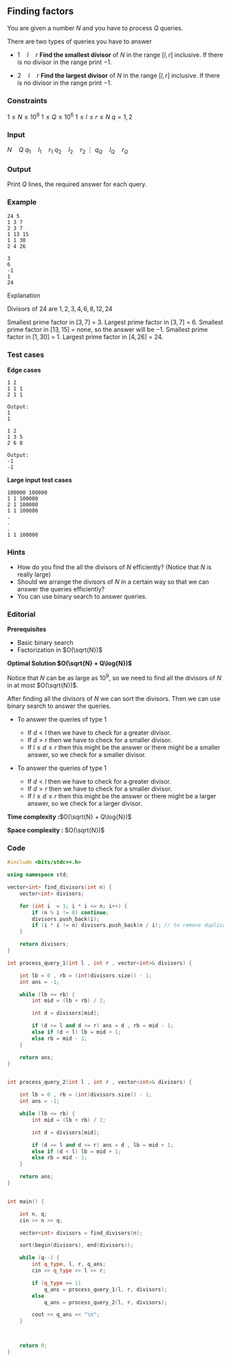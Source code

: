 ## Finding factors

You are given a number $N$ and you have to process $Q$ queries.

There are two types of queries you have to answer

- $1 \quad l \quad r$
  **Find the smallest divisor** of $N$ in the range $[l,r]$ inclusive. If there is no divisor in the range print $-1$.

- $2 \quad l \quad r$
  **Find the largest divisor** of $N$ in the range $[l,r]$ inclusive. If there is no divisor in the range print $-1$.

### Constraints

$1 \leq N \leq 10^9$
$1 \leq Q \leq 10^6$
$1 \leq l \leq r \leq N$
$q = 1,2$

### Input

$N \quad Q$
$q_1 \quad l_1 \quad r_1$
$q_2 \quad l_2 \quad r_2$
$\vdots$
$q_Q \quad l_Q \quad r_Q$

### Output

Print $Q$ lines, the required answer for each query.

### Example

```
24 5
1 3 7
2 3 7
1 13 15
1 1 30
2 4 26
```

```
3
6
-1
1
24
```

Explanation

Divisors of $24$ are $1,2,3,4,6,8,12,24$

Smallest prime factor in $[3,7]$ = $3$.
Largest prime factor in $[3,7]$ = $6$.
Smallest prime factor in $[13,15]$ = none, so the answer will be $-1$.
Smallest prime factor in $[1,30]$ = 1.
Largest prime factor in $[4,26]$ = 24.

### Test cases

**Edge cases**

```
1 2
1 1 1
2 1 1

Output:
1
1
```

```
1 2
1 3 5
2 6 8

Output:
-1
-1
```

**Large input test cases**

```
100000 100000
1 1 100000
2 1 100000
1 1 100000
.
.
.
1 1 100000
```

### Hints

- How do you find the all the divisors of $N$ efficiently? (Notice that $N$ is really large)
- Should we arrange the divisors of $N$ in a certain way so that we can answer the queries efficiently?
- You can use binary search to answer queries.

### Editorial

**Prerequisites**

- Basic binary search
- Factorization in $O(\sqrt{N})$

**Optimal Solution $O(\sqrt{N} + Q\log{N})$**

Notice that $N$ can be as large as $10^9$, so we need to find all the divisors of $N$ in at most $O(\sqrt{N})$.

After finding all the divisors of $N$ we can sort the divisors. Then we can use binary search to answer the queries.

- To answer the queries of type $1$

  - If $d < l$ then we have to check for a greater divisor.
  - If $d > r$ then we have to check for a smaller divisor.
  - If $l \leq d \leq r$ then this might be the answer or there might be a smaller answer, so we check for a smaller divisor.

- To answer the queries of type $1$
  - If $d < l$ then we have to check for a greater divisor.
  - If $d > r$ then we have to check for a smaller divisor.
  - If $l \leq d \leq r$ then this might be the answer or there might be a larger answer, so we check for a larger divisor.

**Time complexity :**$O(\sqrt{N} + Q\log{N})$

**Space complexity :** $O(\sqrt{N})$

### Code

```cpp
#include <bits/stdc++.h>

using namespace std;

vector<int> find_divisors(int n) {
	vector<int> divisors;

	for (int i  = 1; i * i <= n; i++) {
		if (n % i != 0) continue;
		divisors.push_back(i);
		if (i * i != n) divisors.push_back(n / i); // to remove duplication
	}

	return divisors;
}

int process_query_1(int l , int r , vector<int>& divisors) {

	int lb = 0 , rb = (int)divisors.size() - 1;
	int ans = -1;

	while (lb <= rb) {
		int mid = (lb + rb) / 2;

		int d = divisors[mid];

		if (d >= l and d <= r) ans = d , rb = mid - 1;
		else if (d < l) lb = mid + 1;
		else rb = mid - 1;
	}

	return ans;
}


int process_query_2(int l , int r , vector<int>& divisors) {

	int lb = 0 , rb = (int)divisors.size() - 1;
	int ans = -1;

	while (lb <= rb) {
		int mid = (lb + rb) / 2;

		int d = divisors[mid];

		if (d >= l and d <= r) ans = d , lb = mid + 1;
		else if (d < l) lb = mid + 1;
		else rb = mid - 1;
	}

	return ans;
}


int main() {

	int n, q;
	cin >> n >> q;

	vector<int> divisors = find_divisors(n);

	sort(begin(divisors), end(divisors));

	while (q--) {
		int q_type, l, r, q_ans;
		cin >> q_type >> l >> r;

		if (q_type == 1)
			q_ans = process_query_1(l, r, divisors);
		else
			q_ans = process_query_2(l, r, divisors);

		cout << q_ans << "\n";
	}



	return 0;
}
```
